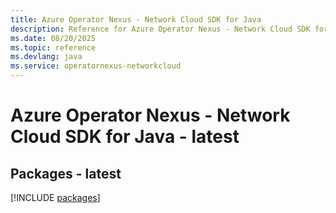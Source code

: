 ```yaml
---
title: Azure Operator Nexus - Network Cloud SDK for Java
description: Reference for Azure Operator Nexus - Network Cloud SDK for Java
ms.date: 08/20/2025
ms.topic: reference
ms.devlang: java
ms.service: operatornexus-networkcloud
---
```

# Azure Operator Nexus - Network Cloud SDK for Java - latest
## Packages - latest
[!INCLUDE [packages](operator-nexus---network-cloud-index.md)]